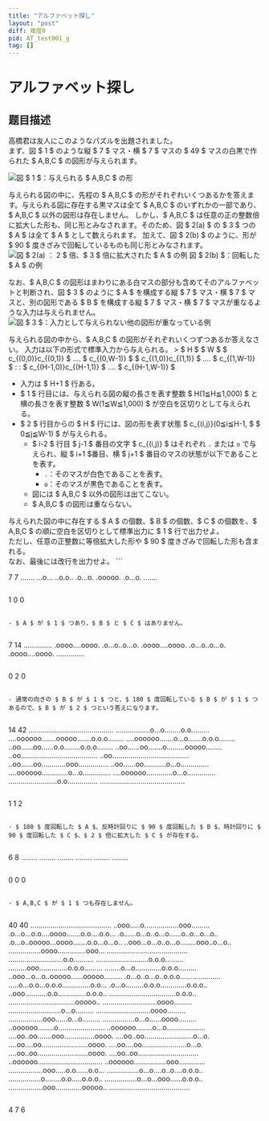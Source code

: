 ```yaml
---
title: "アルファベット探し"
layout: "post"
diff: 难度0
pid: AT_test001_g
tag: []
---
```


# アルファベット探し

## 题目描述

[problemUrl]: https://atcoder.jp/contests/language-test-ver1/tasks/test001_g

 高橋君は友人にこのようなパズルを出題されました。  
 まず、図 $ 1 $ のような縦 $ 7 $ マス・横 $ 7 $ マスの $ 49 $ マスの白黒で作られた $ A,B,C $ の図形が与えられます。

 ![](https://cdn.luogu.com.cn/upload/vjudge_pic/AT_test001_g/9a4ad6d15d9ad62f6309ad4425bf6490717b61cb.png)図 $ 1 $：与えられる $ A,B,C $ の形

 

 与えられる図の中に、先程の $ A,B,C $ の形がそれぞれいくつあるかを答えます。与えられる図に存在する黒マスは全て $ A,B,C $ のいずれかの一部であり、$ A,B,C $ 以外の図形は存在しません。 しかし、$ A,B,C $ は任意の正の整数倍に拡大した形も、同じ形とみなされます。そのため、図 $ 2(a) $ の $ 3 $ つの $ A $ は全て $ A $ として数えられます。 加えて、図 $ 2(b) $ のように、形が $ 90 $ 度きざみで回転しているものも同じ形とみなされます。  
 ![](https://cdn.luogu.com.cn/upload/vjudge_pic/AT_test001_g/ccbef1a5c450db8b57dc7c2714e2b6f628f8f09e.png)図 $ 2(a) $：$ 2 $ 倍、$ 3 $ 倍に拡大された $ A $ の例 図 $ 2(b) $：回転した $ A $ の例

 

 なお、$ A,B,C $ の図形はまわりにある白マスの部分も含めてそのアルファベットと判断され、図 $ 3 $ のように $ A $ を構成する縦 $ 7 $ マス・横 $ 7 $ マスと、別の図形である $ B $ を構成する縦 $ 7 $ マス・横 $ 7 $ マスが重なるような入力は与えられません。   
 ![](https://cdn.luogu.com.cn/upload/vjudge_pic/AT_test001_g/8800e175428c72bd580d5d5ae1913be2ccc67151.png)図 $ 3 $：入力として与えられない他の図形が重なっている例

 

 与えられる図の中から、$ A,B,C $ の図形がそれぞれいくつずつあるか答えなさい。 入力は以下の形式で標準入力から与えられる。 > $ H $ $ W $ $ c_{(0,0)}c_{(0,1)} $ ‥‥ $ c_{(0,W-1)} $ $ c_{(1,0)}c_{(1,1)} $ ‥‥ $ c_{(1,W-1)} $ : : $ c_{(H-1,0)}c_{(H-1,1)} $ ‥‥ $ c_{(H-1,W-1)} $

- 入力は $ H+1 $ 行ある。
- $ 1 $ 行目には、与えられる図の縦の長さを表す整数 $ H(1≦H≦1,000) $ と横の長さを表す整数 $ W(1≦W≦1,000) $ が空白を区切りとして与えられる。
- $ 2 $ 行目からの $ H $ 行には、図の形を表す状態 $ c_{(i,j)}(0≦i≦H-1, $ $ 0≦j≦W-1) $ が与えられる。 
  - $ i-2 $ 行目 $ j-1 $ 番目の文字 $ c_{(i,j)} $ はそれぞれ `.` または `o` で与えられ、縦 $ i+1 $番目、横 $ j+1 $ 番目のマスの状態が以下であることを表す。 
      - `.`：そのマスが白色であることを表す。
      - `o`：そのマスが黒色であることを表す。
  - 図には $ A,B,C $ 以外の図形は出てこない。
  - $ A,B,C $ の図形は重ならない。
 
 与えられた図の中に存在する $ A $ の個数、$ B $ の個数、$ C $ の個数を、$ A,B,C $ の順に空白を区切りとして標準出力に $ 1 $ 行で出力せよ。  
 ただし、任意の正整数に等倍拡大した形や $ 90 $ 度きざみで回転した形も含まれる。  
 なお、最後には改行を出力せよ。 ```

7 7
.......
...o...
..o.o..
.o...o.
.ooooo.
.o...o.
.......
```

 ```

1 0 0
```

- $ A $ が $ 1 $ つあり、$ B $ と $ C $ はありません。
 
```

7 14
..............
.oooo....oooo.
.o...o..o...o.
.oooo....oooo.
.o...o..o...o.
.oooo....oooo.
..............
```

 ```

0 2 0
```

- 通常の向きの $ B $ が $ 1 $ つと、$ 180 $ 度回転している $ B $ が $ 1 $ つあるので、$ B $ が $ 2 $ つという答えになります。
 
```

14 42
..........................................
.................o...o........o.o.........
....oooooo.......ooooo.......o.o.o........
....oooooo.......o...o.......o.o.o........
..oo......oo......o.o........o.o.o........
..oo......oo.......o.........ooooo........
..oo......................................
..oo......................................
..oo......oo............ooo...............
..oo......oo...........o...o..............
....oooooo.............o...o..............
....oooooo.............o...o..............
........................o.o...............
..........................................
```

 ```

1 1 2
```

- $ 180 $ 度回転した $ A $、反時計回りに $ 90 $ 度回転した $ B $、時計回りに $ 90 $ 度回転した $ C $、$ 2 $ 倍に拡大した $ C $ が存在する。
 
```

6 8
........
........
........
........
........
........
```

 ```

0 0 0
```

- $ A,B,C $ が $ 1 $ つも存在しません。
 
```

40 40
........................................
..ooo.....o.................ooo.........
.o...o...o.o....oooo.......o.o....o.o...
.o......o...o..o...o......o..o...o...o..
.o...o..ooooo...oooo.......o.o...o...o..
..ooo...o...o..o...o........ooo..o...o..
................oooo..............ooo...
........................................
...........................o.o..........
..........................o.o.o.........
.........ooo..............o.o.o.........
........o...o.............o.o.o.........
..ooo...o...o..ooooo......ooooo.........
.o...o..o...o..o.o.o....................
.....o...o.o...o.o.o..............o.o...
.o...o.........o.o.o.............o.o.o..
..ooo...........o.o..............o.o.o..
.................................o.o.o..
.................................ooooo..
...........................oooo.........
..........................o...o.........
...........................oooo.........
.................ooo......o...o.........
................o...o......oooo.........
..oooooo........o.......................
..oooooo........o...o...................
....oo..oo.......ooo...............oooo.
....oo..oo........................o...o.
....oo....oo.......................oooo.
....oo....oo......................o...o.
....oo..oo.........................oooo.
....oo..oo..............................
..oooooo................................
..oooooo................ooo.............
.................ooo.....o.o......o.o...
................o...o....o..o....o.o.o..
................o........o.o.....o.o.o..
................o...o...ooo......o.o.o..
.................ooo.............ooooo..
........................................
```

 ```

4 7 6
```

